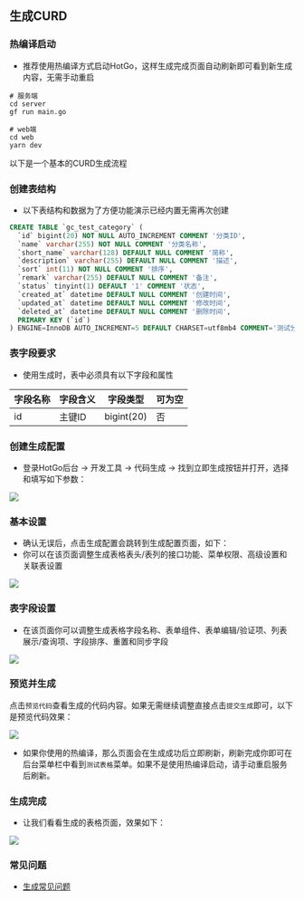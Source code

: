 ## 生成CURD

### 热编译启动
- 推荐使用热编译方式启动HotGo，这样生成完成页面自动刷新即可看到新生成内容，无需手动重启

```shell
# 服务端
cd server 
gf run main.go

# web端
cd web
yarn dev
```

以下是一个基本的CURD生成流程

### 创建表结构
- 以下表结构和数据为了方便功能演示已经内置无需再次创建

```sql
CREATE TABLE `gc_test_category` (
  `id` bigint(20) NOT NULL AUTO_INCREMENT COMMENT '分类ID',
  `name` varchar(255) NOT NULL COMMENT '分类名称',
  `short_name` varchar(128) DEFAULT NULL COMMENT '简称',
  `description` varchar(255) DEFAULT NULL COMMENT '描述',
  `sort` int(11) NOT NULL COMMENT '排序',
  `remark` varchar(255) DEFAULT NULL COMMENT '备注',
  `status` tinyint(1) DEFAULT '1' COMMENT '状态',
  `created_at` datetime DEFAULT NULL COMMENT '创建时间',
  `updated_at` datetime DEFAULT NULL COMMENT '修改时间',
  `deleted_at` datetime DEFAULT NULL COMMENT '删除时间',
  PRIMARY KEY (`id`)
) ENGINE=InnoDB AUTO_INCREMENT=5 DEFAULT CHARSET=utf8mb4 COMMENT='测试分类';
```

### 表字段要求
- 使用生成时，表中必须具有以下字段和属性

| 字段名称	  | 字段含义                 | 字段类型                | 可为空 |
|--------|----------------------|---------------------|-----|
| id	    | 主键ID	                | bigint(20)      | 否   |


### 创建生成配置
- 登录HotGo后台 -> 开发工具 -> 代码生成 -> 找到立即生成按钮并打开，选择和填写如下参数：

![](images/code/curd-add.png)


### 基本设置
- 确认无误后，点击生成配置会跳转到生成配置页面，如下：
- 你可以在该页面调整生成表格表头/表列的接口功能、菜单权限、高级设置和关联表设置

![](images/code/curd-init.png)

### 表字段设置

- 在该页面你可以调整生成表格字段名称、表单组件、表单编辑/验证项、列表展示/查询项、字段排序、重置和同步字段

![](images/code/curd-fields.png)

### 预览并生成

点击`预览代码`查看生成的代码内容。如果无需继续调整直接点击`提交生成`即可，以下是预览代码效果：

![](images/code/curd-preview.png)

- 如果你使用的热编译，那么页面会在生成成功后立即刷新，刷新完成你即可在后台菜单栏中看到`测试表格`菜单。如果不是使用热编译启动，请手动重启服务后刷新。


### 生成完成

- 让我们看看生成的表格页面，效果如下：

![](images/code/curd-list.png)


### 常见问题

- [生成常见问题](code-help.md)



